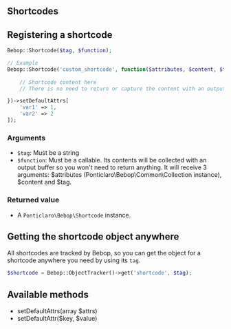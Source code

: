 Shortcodes
---

## Registering a shortcode

```php
Bebop::Shortcode($tag, $function);

// Example
Bebop::Shortcode('custom_shortcode', function($attributes, $content, $tag) {
    
    // Shortcode content here
    // There is no need to return or capture the content with an output buffer

})->setDefaultAttrs[
    'var1' => 1,
    'var2' => 2
]);
```

### Arguments
- `$tag`: Must be a string
- `$function`: Must be a callable. Its contents will be collected with an output buffer so you won't need to return anything.  It will receive 3 arguments: $attributes (Ponticlaro\Bebop\Common\Collection instance), $content and $tag.

### Returned value
- A `Ponticlaro\Bebop\Shortcode` instance.

## Getting the shortcode object anywhere
All shortcodes are tracked by Bebop, so you can get the object for a shortcode anywhere you need by using its `tag`. 

```php
$shortcode = Bebop::ObjectTracker()->get('shortcode', $tag);
```

## Available methods

- setDefaultAttrs(array $attrs)
- setDefaultAttr($key, $value)